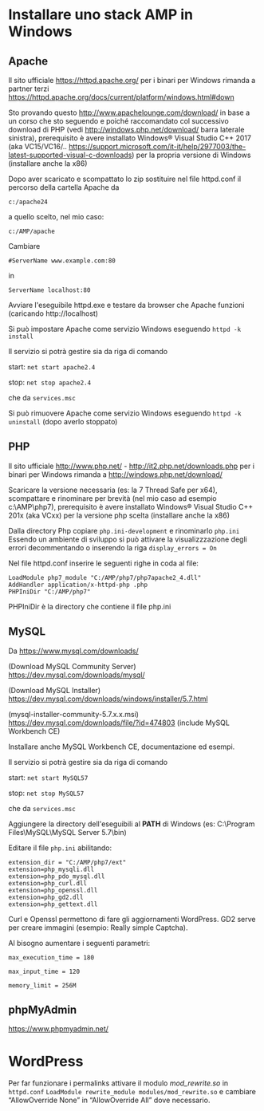 # Installare uno stack AMP in Windows

## Apache

Il sito ufficiale https://httpd.apache.org/ per i binari per Windows rimanda a partner terzi https://httpd.apache.org/docs/current/platform/windows.html#down

Sto provando questo http://www.apachelounge.com/download/ in base a un corso che sto seguendo e poiché raccomandato col successivo download di PHP (vedi http://windows.php.net/download/ barra laterale sinistra), prerequisito è avere installato Windows® Visual Studio C++ 2017 (aka VC15/VC16/.. https://support.microsoft.com/it-it/help/2977003/the-latest-supported-visual-c-downloads) per la propria versione di Windows (installare anche la x86)

Dopo aver scaricato e scompattato lo zip sostituire nel file httpd.conf il percorso della cartella Apache da 

```c:/apache24```

a quello scelto, nel mio caso:

```c:/AMP/apache```

Cambiare

```#ServerName www.example.com:80```

in 

```ServerName localhost:80```

Avviare l'eseguibile httpd.exe e testare da browser che Apache funzioni (caricando http://localhost)

Si può impostare Apache come servizio Windows eseguendo ```httpd -k install```

Il servizio si potrà gestire sia da riga di comando

start: ```net start apache2.4``` 

stop: ```net stop apache2.4```

che da ```services.msc```

Si può rimuovere Apache come servizio Windows eseguendo ```httpd -k uninstall``` (dopo averlo stoppato)



## PHP

Il sito ufficiale http://www.php.net/ - http://it2.php.net/downloads.php per i binari per Windows rimanda a http://windows.php.net/download/

Scaricare la versione necessaria (es: la 7 Thread Safe per x64), scompattare e rinominare per brevità (nel mio caso ad esempio c:\AMP\php7), prerequisito è avere installato Windows® Visual Studio C++ 201x (aka VCxx) per la versione php scelta (installare anche la x86)

Dalla directory Php copiare ```php.ini-development``` e rinominarlo ```php.ini``` 
Essendo un ambiente di sviluppo si può attivare la visualizzzazione degli errori decommentando o inserendo la riga 
```display_errors = On```

Nel file httpd.conf inserire le seguenti righe in coda al file:

```
LoadModule php7_module "C:/AMP/php7/php7apache2_4.dll"
AddHandler application/x-httpd-php .php
PHPIniDir "C:/AMP/php7"
```

PHPIniDir è la directory che contiene il file php.ini


## MySQL

Da https://www.mysql.com/downloads/ 

(Download MySQL Community Server) https://dev.mysql.com/downloads/mysql/ 

(Download MySQL Installer) https://dev.mysql.com/downloads/windows/installer/5.7.html

(mysql-installer-community-5.7.x.x.msi) https://dev.mysql.com/downloads/file/?id=474803 (include MySQL Workbench CE)

Installare anche MySQL Workbench CE, documentazione ed esempi.

Il servizio si potrà gestire sia da riga di comando

start: ```net start MySQL57``` 

stop: ```net stop MySQL57```

che da ```services.msc```

Aggiungere la directory dell'eseguibili al **PATH** di Windows (es: C:\Program Files\MySQL\MySQL Server 5.7\bin)

Editare il file ```php.ini``` abilitando:
```
extension_dir = "C:/AMP/php7/ext"
extension=php_mysqli.dll
extension=php_pdo_mysql.dll
extension=php_curl.dll
extension=php_openssl.dll
extension=php_gd2.dll
extension=php_gettext.dll
```

Curl e Openssl permettono di fare gli aggiornamenti WordPress.
GD2 serve per creare immagini (esempio: Really simple Captcha).

Al bisogno aumentare i seguenti parametri:

```
max_execution_time = 180

max_input_time = 120

memory_limit = 256M
```

## phpMyAdmin
https://www.phpmyadmin.net/

# WordPress
Per far funzionare i permalinks attivare il modulo *mod_rewrite.so* in ```httpd.conf```
```LoadModule rewrite_module modules/mod_rewrite.so``` e cambiare  “AllowOverride None” in “AllowOverride All” dove necessario.
